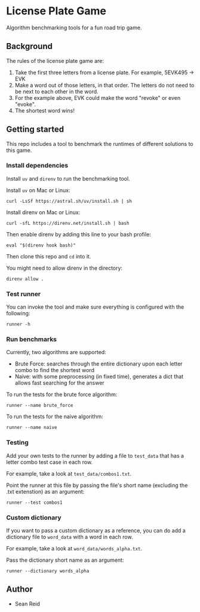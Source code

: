 # License Plate Game

Algorithm benchmarking tools for a fun road trip game.

## Background

The rules of the license plate game are:
1. Take the first three letters from a license plate. For example, 5EVK495 -> EVK
2. Make a word out of those letters, in that order. The letters do not need to be next to each other in the word.
3. For the example above, EVK could make the word "revoke" or even "evoke".
4. The shortest word wins!

## Getting started

This repo includes a tool to benchmark the runtimes of different solutions to this game.

### Install dependencies

Install `uv` and `direnv` to run the benchmarking tool.

Install `uv` on Mac or Linux:
```
curl -LsSf https://astral.sh/uv/install.sh | sh
```

Install direnv on Mac or Linux:
```
curl -sfL https://direnv.net/install.sh | bash
```

Then enable direnv by adding this line to your bash profile:
```
eval "$(direnv hook bash)"
```

Then clone this repo and `cd` into it.

You might need to allow direnv in the directory:
```
direnv allow .
```

### Test runner

You can invoke the tool and make sure everything is configured with the following:
```
runner -h
```

### Run benchmarks

Currently, two algorithms are supported:
- Brute Force: searches through the entire dictionary upon each letter combo to find the shortest word
- Naive: with some preprocessing (in fixed time), generates a dict that allows fast searching for the answer

To run the tests for the brute force algorithm:
```
runner --name brute_force
```

To run the tests for the naive algorithm:
```
runner --name naive
```

### Testing

Add your own tests to the runner by adding a file to `test_data` that has a letter combo test case in each row.

For example, take a look at `test_data/combos1.txt`.

Point the runner at this file by passing the file's short name (excluding the .txt extenstion) as an argument:
```
runner --test combos1
```

### Custom dictionary

If you want to pass a custom dictionary as a reference, you can do add a dictionary file to `word_data` with a word in each row.

For example, take a look at `word_data/words_alpha.txt`.

Pass the dictionary short name as an argument:
```
runner --dictionary words_alpha
```

## Author
- Sean Reid
